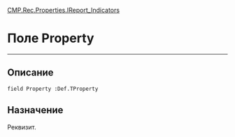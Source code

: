 ﻿---
Link: CMP.Rec.Properties.IReport_Indicators.@Property
---

<!---  Навигация
[Имя проекта](#) :
-->
[CMP.Rec.Properties.IReport_Indicators](Default)

# Поле Property
---

## Описание

    field Property :Def.TProperty

<!--
## Аргументы{#Args}

### Аргумент1

Описание аргумента 1
-->

## Назначение

Реквизит.

<!--
## Пример

    Property...
-->


